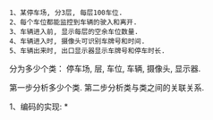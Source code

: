 ```
1、某停车场, 分3层, 每层100车位.
2、每个车位都能监控到车辆的驶入和离开.
3、车辆进入前, 显示每层的空余车位数量.
4、车辆进入时, 摄像头可识别车牌号和时间.
5、车辆出来时, 出口显示器显示车牌号和停车时长.

````

分为多少个类：
停车场, 层, 车位, 车辆, 摄像头, 显示器.

第一步分析多少个类.
第二步分析类与类之间的关联关系.

1、编码的实现:
* 







